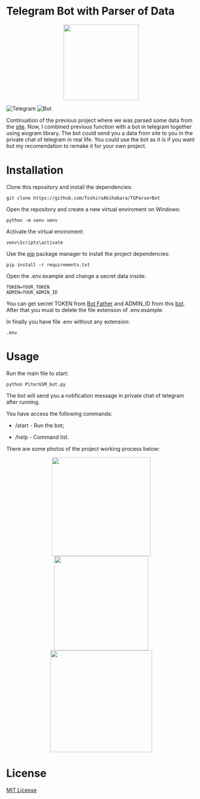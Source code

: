 # Telegram Bot with Parser of Data

<div id="header" align="center">
<img src="https://media.giphy.com/media/v1.Y2lkPTc5MGI3NjExbjRibzRqZ2YycmJuNWxreXhxczU4MzkxYjJ4NHl1a25iNXIwMWw4ZiZlcD12MV9pbnRlcm5hbF9naWZfYnlfaWQmY3Q9cw/EuMes40JZirYe18nYY/giphy.gif" width="200"/>
</div>

![Telegram](https://github.com/ToshiroAkihabara/icons/blob/main/telegram_icon-icons.com_72055%20(1).png)
![Bot](https://github.com/ToshiroAkihabara/icons/blob/main/user_bot_robot_icon_146900.png)

Continuation of the previous project where we was parsed some data from the [site](https://pitergsm.ru/). 
Now, I combined previous function with a bot in telegram together using aiogram library. 
The bot could send you a data from site to you in the private chat of telegram in real life. 
You could use the bot as it is if you want but my recomendation to remake it for your own project.


# Installation

Clone this repository and install the dependencies:
```
git clone https://github.com/ToshiroAkihabara/TGParserBot
```
Open the repository and create a new virtual enviroment on Windows:
```
python -m venv venv
```
Activate the virtual enviroment:
```
venv\Scripts\activate
```
Use the [pip](https://pip.pypa.io/en/stable/) package manager to install the project dependencies:
```
pip install -r requirements.txt
```
Open the .env.example and change a secret data inside: 
```
TOKEN=YOUR_TOKEN
ADMIN=YOUR_ADMIN_ID
```
You can get secret TOKEN from [Bot Father](https://t.me/bote_father) and ADMIN_ID from this [bot](https://t.me/username_to_id_bot).
After that you must to delete the file extension of .env.example. 

In finally you have file .env without any extension:
```
.env
```
# Usage

Run the main file to start: 
```
python PiterGSM_bot.py
```
The bot will send you a notification message in private chat of telegram after running. 

You have access the following commands:

- /start - Run the bot; 

- /help - Command list.

There are some photos of the project working process below:
<div id="header" align="center">
<img src="https://github.com/ToshiroAkihabara/icons/blob/main/photos/mainmenu.png" width="262"/>
<img src="https://github.com/ToshiroAkihabara/icons/blob/main/photos/models.png" width="250"/>
<img src="https://github.com/ToshiroAkihabara/icons/blob/main/photos/iphones.png" width="270"/>
</div>

# License

[MIT License](https://choosealicense.com/licenses/mit/)
